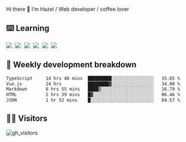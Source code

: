 
Hi there 👋 I’m Hazel / Web developer / coffee lover

## ⌨️ Learning

<samp>
 <a href="https://github.com/vuejs/core"><img src="https://api.iconify.design/logos:vue.svg" /></a>
  <a href="https://github.com/vuejs/core"><img src="https://api.iconify.design/logos:react.svg" /></a>
  <a href="https://github.com/solidjs/solid"><img src="https://api.iconify.design/logos:solidjs.svg" /></a>
  <a href="https://github.com/vitejs/vite"><img src="https://api.iconify.design/logos:vitejs.svg" /></a>
  <a href="https://github.com/microsoft/TypeScript"><img src="https://api.iconify.design/logos:typescript-icon.svg" /></a> 
  <a href="https://github.com/unocss/unocss"><img src="https://api.iconify.design/logos:unocss.svg" /></a>
  

</samp>


## 🦀 Weekly development breakdown

<!--START_SECTION:waka-->

```txt
TypeScript     14 hrs 46 mins  █████████░░░░░░░░░░░░░░░░   35.85 %
Vue.js         14 hrs          ████████▓░░░░░░░░░░░░░░░░   34.00 %
Markdown       6 hrs 55 mins   ████▒░░░░░░░░░░░░░░░░░░░░   16.79 %
HTML           2 hrs 39 mins   █▓░░░░░░░░░░░░░░░░░░░░░░░   06.46 %
JSON           1 hr 52 mins    █░░░░░░░░░░░░░░░░░░░░░░░░   04.57 %
```

<!--END_SECTION:waka-->
## 👬🏻 Visitors

![gh_visitors](https://profile-counter.glitch.me/Hazel-Lin/count.svg)

